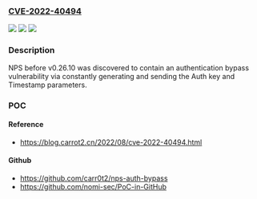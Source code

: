 ### [CVE-2022-40494](https://cve.mitre.org/cgi-bin/cvename.cgi?name=CVE-2022-40494)
![](https://img.shields.io/static/v1?label=Product&message=n%2Fa&color=blue)
![](https://img.shields.io/static/v1?label=Version&message=n%2Fa&color=blue)
![](https://img.shields.io/static/v1?label=Vulnerability&message=n%2Fa&color=brighgreen)

### Description

NPS before v0.26.10 was discovered to contain an authentication bypass vulnerability via constantly generating and sending the Auth key and Timestamp parameters.

### POC

#### Reference
- https://blog.carrot2.cn/2022/08/cve-2022-40494.html

#### Github
- https://github.com/carr0t2/nps-auth-bypass
- https://github.com/nomi-sec/PoC-in-GitHub

